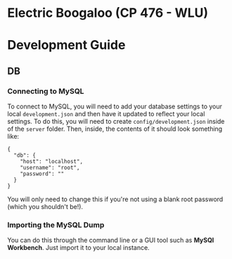 Electric Boogaloo (CP 476 - WLU)
===================================


# Development Guide

## DB

### Connecting to MySQL

To connect to MySQL, you will need to add your database settings to your local `development.json` and then
have it updated to reflect your local settings. To do this, you will need to create `config/development.json`
inside of the `server` folder. Then, inside, the contents of it should look something like:

```
{
  "db": {
    "host": "localhost",
    "username": "root",
    "password": ""
  }  
}
```

You will only need to change this if you're not using a blank root password (which you shouldn't be!).

### Importing the MySQL Dump

You can do this through the command line or a GUI tool such as **MySQl Workbench**. Just import it to your local instance.
